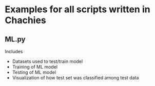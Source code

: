 # Examples for all scripts written in Chachies 

## ML.py
Includes 
- Datasets used to test/train model 
- Training of ML model
- Testing of ML model 
- Visualization of how test set was classified among test data
